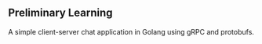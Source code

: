 
## Preliminary Learning

A simple client-server chat application in Golang using gRPC and protobufs.